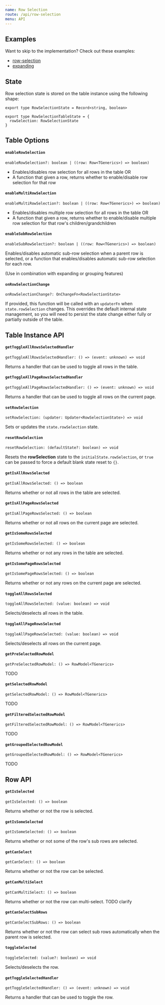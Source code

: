 ```yaml
---
name: Row Selection
route: /api/row-selection
menu: API
---
```


## Examples

Want to skip to the implementation? Check out these examples:

- [row-selection](../examples/row-selection)
- [expanding](../examples/expanding)

## State

Row selection state is stored on the table instance using the following shape:

```tsx
export type RowSelectionState = Record<string, boolean>

export type RowSelectionTableState = {
  rowSelection: RowSelectionState
}
```

## Table Options

#### `enableRowSelection`

```tsx
enableRowSelection?: boolean | ((row: Row<TGenerics>) => boolean)
```

- Enables/disables row selection for all rows in the table OR
- A function that given a row, returns whether to enable/disable row selection for that row

#### `enableMultiRowSelection`

```tsx
enableMultiRowSelection?: boolean | ((row: Row<TGenerics>) => boolean)
```

- Enables/disables multiple row selection for all rows in the table OR
- A function that given a row, returns whether to enable/disable multiple row selection for that row's children/grandchildren

#### `enableSubRowSelection`

```tsx
enableSubRowSelection?: boolean | ((row: Row<TGenerics>) => boolean)
```

Enables/disables automatic sub-row selection when a parent row is selected, or a function that enables/disables automatic sub-row selection for each row.

(Use in combination with expanding or grouping features)

#### `onRowSelectionChange`

```tsx
onRowSelectionChange?: OnChangeFn<RowSelectionState>
```

If provided, this function will be called with an `updaterFn` when `state.rowSelection` changes. This overrides the default internal state management, so you will need to persist the state change either fully or partially outside of the table.

## Table Instance API

#### `getToggleAllRowsSelectedHandler`

```tsx
getToggleAllRowsSelectedHandler: () => (event: unknown) => void
```

Returns a handler that can be used to toggle all rows in the table.

#### `getToggleAllPageRowsSelectedHandler`

```tsx
getToggleAllPageRowsSelectedHandler: () => (event: unknown) => void
```

Returns a handler that can be used to toggle all rows on the current page.

#### `setRowSelection`

```tsx
setRowSelection: (updater: Updater<RowSelectionState>) => void
```

Sets or updates the `state.rowSelection` state.

#### `resetRowSelection`

```tsx
resetRowSelection: (defaultState?: boolean) => void
```

Resets the **rowSelection** state to the `initialState.rowSelection`, or `true` can be passed to force a default blank state reset to `{}`.

#### `getIsAllRowsSelected`

```tsx
getIsAllRowsSelected: () => boolean
```

Returns whether or not all rows in the table are selected.

#### `getIsAllPageRowsSelected`

```tsx
getIsAllPageRowsSelected: () => boolean
```

Returns whether or not all rows on the current page are selected.

#### `getIsSomeRowsSelected`

```tsx
getIsSomeRowsSelected: () => boolean
```

Returns whether or not any rows in the table are selected.

#### `getIsSomePageRowsSelected`

```tsx
getIsSomePageRowsSelected: () => boolean
```

Returns whether or not any rows on the current page are selected.

#### `toggleAllRowsSelected`

```tsx
toggleAllRowsSelected: (value: boolean) => void
```

Selects/deselects all rows in the table.

#### `toggleAllPageRowsSelected`

```tsx
toggleAllPageRowsSelected: (value: boolean) => void
```

Selects/deselects all rows on the current page.

#### `getPreSelectedRowModel`

```tsx
getPreSelectedRowModel: () => RowModel<TGenerics>
```

TODO

#### `getSelectedRowModel`

```tsx
getSelectedRowModel: () => RowModel<TGenerics>
```

TODO

#### `getFilteredSelectedRowModel`

```tsx
getFilteredSelectedRowModel: () => RowModel<TGenerics>
```

TODO

#### `getGroupedSelectedRowModel`

```tsx
getGroupedSelectedRowModel: () => RowModel<TGenerics>
```

TODO

## Row API

#### `getIsSelected`

```tsx
getIsSelected: () => boolean
```

Returns whether or not the row is selected.

#### `getIsSomeSelected`

```tsx
getIsSomeSelected: () => boolean
```

Returns whether or not some of the row's sub rows are selected.

#### `getCanSelect`

```tsx
getCanSelect: () => boolean
```

Returns whether or not the row can be selected.

#### `getCanMultiSelect`

```tsx
getCanMultiSelect: () => boolean
```

Returns whether or not the row can multi-select. TODO clarify

#### `getCanSelectSubRows`

```tsx
getCanSelectSubRows: () => boolean
```

Returns whether or not the row can select sub rows automatically when the parent row is selected.

#### `toggleSelected`

```tsx
toggleSelected: (value?: boolean) => void
```

Selects/deselects the row.

#### `getToggleSelectedHandler`

```tsx
getToggleSelectedHandler: () => (event: unknown) => void
```

Returns a handler that can be used to toggle the row.

